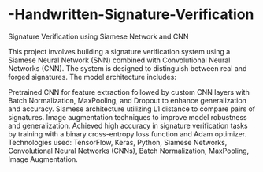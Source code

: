 # -Handwritten-Signature-Verification
Signature Verification using Siamese Network and CNN

This project involves building a signature verification system using a Siamese Neural Network (SNN) combined with Convolutional Neural Networks (CNN). The system is designed to distinguish between real and forged signatures. The model architecture includes:

Pretrained CNN for feature extraction followed by custom CNN layers with Batch Normalization, MaxPooling, and Dropout to enhance generalization and accuracy.
Siamese architecture utilizing L1 distance to compare pairs of signatures.
Image augmentation techniques to improve model robustness and generalization.
Achieved high accuracy in signature verification tasks by training with a binary cross-entropy loss function and Adam optimizer.
Technologies used: TensorFlow, Keras, Python, Siamese Networks, Convolutional Neural Networks (CNNs), Batch Normalization, MaxPooling, Image Augmentation.

